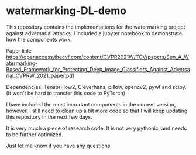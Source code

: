 # watermarking-DL-demo
This repository contains the implementations for the watermarking project against adversarial attacks. I included a jupyter notebook to demonstrate how the components work.

Paper link: https://openaccess.thecvf.com/content/CVPR2021W/TCV/papers/Sun_A_Watermarking-Based_Framework_for_Protecting_Deep_Image_Classifiers_Against_Adversarial_CVPRW_2021_paper.pdf

Dependencies: TensorFlow2, Cleverhans, pillow, opencv2, pywt and scipy. (It won't be hard to transfer this code to PyTorch)

I have included the most important components in the current version, however, I still need to clean up a bit more code so that I will keep updating this repository in the next few days.

It is very much a piece of research code. It is not very pythonic, and needs to be further optimized.

Just let me know if you have any questions.
